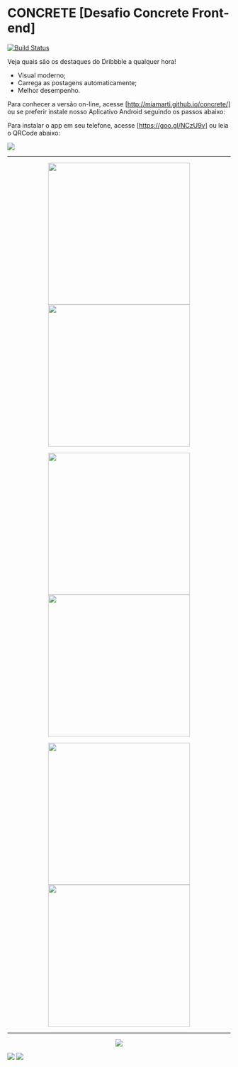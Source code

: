 # CONCRETE [Desafio Concrete Front-end]
[![Build Status](https://travis-ci.org/alexgibson/notify.js.png?branch=master)](https://github.com/miamarti/concrete.git)

Veja quais são os destaques do Dribbble a qualquer hora!
- Visual moderno;
- Carrega as postagens automaticamente;
- Melhor desempenho.

Para conhecer a versão on-line, acesse [http://miamarti.github.io/concrete/] ou se preferir instale nosso Aplicativo Android seguindo os passos abaixo:

Para instalar o app em seu telefone, acesse [https://goo.gl/NCzU9v] ou leia o QRCode abaixo:

<img src="http://chart.googleapis.com/chart?cht=qr&chs=250x250&choe=UTF-8&chld=H&chl=https://goo.gl/NCzU9v">

----

<p align="center"><img src="http://miamarti.github.io/concrete/screenshot/mobile-01.png" width="320"> <img src="http://miamarti.github.io/concrete/screenshot/mobile-02.png" width="320"></p>
<p align="center"><img src="http://miamarti.github.io/concrete/screenshot/mobile-03.png" width="320"> <img src="http://miamarti.github.io/concrete/screenshot/mobile-04.png" width="320"></p>
<p align="center"><img src="http://miamarti.github.io/concrete/screenshot/mobile-05.png" width="320"> <img src="http://miamarti.github.io/concrete/screenshot/mobile-06.png" width="320"></p>

----

<p align="center"><img src="http://miamarti.github.io/concrete/screenshot/web-01.png"></p>
<img src="http://miamarti.github.io/concrete/screenshot/web-02.png">
<img src="http://miamarti.github.io/concrete/screenshot/web-03.png">
